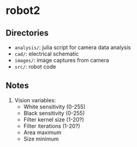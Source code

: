 # robot2

## Directories

- `analysis/`: julia script for camera data analysis
- `cad/`: electrical schematic
- `images/`: image captures from camera
- `src/`: robot code

## Notes

1. Vision variables:
    - White sensitivity (0-255)
    - Black sensitivity (0-255)
    - Filter kernel size (1-20?)
    - Filter iterations (1-20?)
    - Area maximum
    - Size minimum
